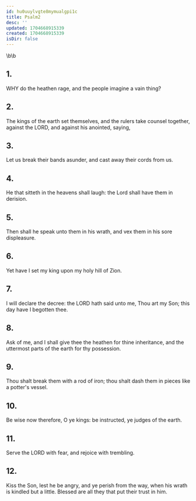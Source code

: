 ```yaml
---
id: hu0uuylvgte8mymualgpi1c
title: Psalm2
desc: ''
updated: 1704668915339
created: 1704668915339
isDir: false
---
```

\b\b
## 1.
WHY do the heathen rage, and the people imagine a vain thing?
## 2.
The kings of the earth set themselves, and the rulers take counsel together, against the LORD, and against his anointed, saying,
## 3.
Let us break their bands asunder, and cast away their cords from us.
## 4.
He that sitteth in the heavens shall laugh: the Lord shall have them in derision.
## 5.
Then shall he speak unto them in his wrath, and vex them in his sore displeasure.
## 6.
Yet have I set my king upon my holy hill of Zion.
## 7.
I will declare the decree: the LORD hath said unto me, Thou art my Son; this day have I begotten thee.
## 8.
Ask of me, and I shall give thee the heathen for thine inheritance, and the uttermost parts of the earth for thy possession.
## 9.
Thou shalt break them with a rod of iron; thou shalt dash them in pieces like a potter's vessel.
## 10.
Be wise now therefore, O ye kings: be instructed, ye judges of the earth.
## 11.
Serve the LORD with fear, and rejoice with trembling.
## 12.
Kiss the Son, lest he be angry, and ye perish from the way, when his wrath is kindled but a little.  Blessed are all they that put their trust in him.
